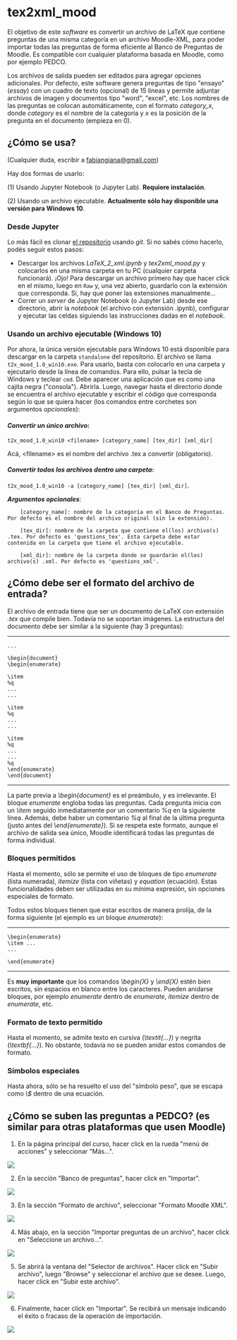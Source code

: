 # tex2xml_mood
El objetivo de este _software_ es convertir un archivo de LaTeX que contiene preguntas de una misma categoría en un archivo Moodle-XML, para poder importar todas las preguntas de forma eficiente al Banco de Preguntas de Moodle. Es compatible con cualquier plataforma basada en Moodle, como por ejemplo PEDCO.  

Los archivos de salida pueden ser editados para agregar opciones adicionales. Por defecto, este software genera preguntas de tipo "ensayo" (_essay_) con un cuadro de texto (opcional) de 15 líneas y permite adjuntar archivos de imagen y documentos tipo "word", "excel", etc. Los nombres de las preguntas se colocan automáticamente, con el formato *category_x*, donde _category_ es el nombre de la categoría y _x_ es la posición de la pregunta en el documento (empieza en 0).  

## ¿Cómo se usa?
(Cualquier duda, escribir a fabiangiana@gmail.com)

Hay dos formas de usarlo:

(1) Usando Jupyter Notebook (o Jupyter Lab). **Requiere instalación**.

(2) Usando un archivo ejecutable. **Actualmente sólo hay disponible una versión para Windows 10**.

### Desde Jupyter
Lo más fácil es clonar [el repositorio](https://github.com/washiloo/tex2xml_mood) usando _git_. Si no sabés cómo hacerlo, podés seguir estos pasos:

- Descargar los archivos _LaTeX_2_xml.ipynb_ y _tex2xml_mood.py_ y colocarlos en una misma carpeta en tu PC (cualquier carpeta funcionará). ¡Ojo! Para descargar un archivo primero hay que hacer click en el mismo, luego en `Raw` y, una vez abierto, guardarlo con la extensión que corresponda. Sí, hay que poner las extensiones manualmente...
- Correr un _server_ de Jupyter Notebook (o Jupyter Lab) desde ese directorio, abrir la _notebook_ (el archivo con extensión .ipynb), configurar y ejecutar las celdas siguiendo las instrucciones dadas en el _notebook_.  

### Usando un archivo ejecutable (Windows 10)
Por ahora, la única versión ejecutable para Windows 10 está disponible para descargar en la carpeta `standalone` del repositorio. El archivo se llama `t2x_mood_1.0_win10.exe`. Para usarlo, basta con colocarlo en una carpeta y ejecutarlo desde la línea de comandos. Para ello, pulsar la tecla de Windows y teclear `cmd`. Debe aparecer una aplicación que es como una cajita negra ("consola"). Abrirla. Luego, navegar hasta el directorio donde se encuentra el archivo ejecutable y escribir el código que corresponda según lo que se quiera hacer (los comandos entre corchetes son argumentos _opcionales_):

#### **_Convertir un único archivo_**: 

`t2x_mood_1.0_win10 <filename> [category_name] [tex_dir] [xml_dir]`

Acá, \<filename\> es el nombre del archivo .tex a convertir (obligatorio).
    
#### **_Convertir todos los archivos dentro una carpeta_**:

`t2x_mood_1.0_win10 -a [category_name] [tex_dir] [xml_dir]`.

**_Argumentos opcionales_**:  

        [category_name]: nombre de la categoría en el Banco de Preguntas. Por defecto es el nombre del archivo original (sin la extensión).
        
        [tex_dir]: nombre de la carpeta que contiene el(los) archivo(s) .tex. Por defecto es 'questions_tex'. Esta carpeta debe estar contenida en la carpeta que tiene el archivo ejecutable.
        
        [xml_dir]: nombre de la carpeta donde se guardarán el(los) archivo(s) .xml. Por defecto es 'questions_xml'.

## ¿Cómo debe ser el formato del archivo de entrada?
El archivo de entrada tiene que ser un documento de LaTeX con extensión _.tex_ que compile bien. Todavía no se soportan imágenes. La estructura del documento debe ser similar a la siguiente (hay 3 preguntas):

---------------------------------------------
    ...

    \begin{document}  
    \begin{enumerate}

    \item
    %q
    ...
    ...

    \item
    %q
    ...
    ...

    \item
    %q
    ...
    ...
    %q
    \end{enumerate}  
    \end{document}

---------------------------------------------

La parte previa a _\begin{document}_ es el preámbulo, y es irrelevante.  El bloque _enumerate_ engloba todas las preguntas. Cada pregunta inicia con un _\item_ seguido inmediatamente por un comentario _%q_ en la siguiente línea. Además, debe haber un comentario _%q_ al final de la última pregunta (justo antes del _\end{enumerate}_). Si se respeta este formato, aunque el archivo de salida sea único, Moodle identificará todas las preguntas de forma individual.  

### Bloques permitidos

Hasta el momento, sólo se permite el uso de bloques de tipo _enumerate_ (lista numerada), _itemize_ (lista con viñetas) y _equation_ (ecuación). Estas funcionalidades deben ser utilizadas en su mínima expresión, sin opciones especiales de formato.  

Todos estos bloques tienen que estar escritos de manera prolija, de la forma siguiente (el ejemplo es un bloque _enumerate_):

-----------------------------------------------

    \begin{enumerate}
    \item ...
    ...
    
    \end{enumerate}
-----------------------------------------------

Es **muy importante** que los comandos _\begin\{X\}_ y _\end{X}_ estén bien escritos, sin espacios en blanco entre los caracteres. Pueden anidarse bloques, por ejemplo _enumerate_ dentro de _enumerate_, _itemize_ dentro de _enumerate_, etc.  

### Formato de texto permitido

Hasta el momento, se admite texto en cursiva (_\textit{...}_) y negrita (_\textbf{...}_). No obstante, todavía no se pueden anidar estos comandos de formato.  

### Símbolos especiales

Hasta ahora, sólo se ha resuelto el uso del "símbolo peso", que se escapa como _\\$_ dentro de una ecuación.

## ¿Cómo se suben las preguntas a PEDCO? (es similar para otras plataformas que usen Moodle)

1. En la página principal del curso, hacer click en la rueda "menú de acciones" y seleccionar "Más...".

![](docs/images/step_1.png)

2. En la sección "Banco de preguntas", hacer click en "Importar".

![](docs/images/step_2.png)

3. En la sección "Formato de archivo", seleccionar "Formato Moodle XML".

![](docs/images/step_3.png)

4. Más abajo, en la sección "Importar preguntas de un archivo", hacer click en "Seleccione un archivo...".

![](docs/images/step_4.png)

5. Se abrirá la ventana del "Selector de archivos". Hacer click en "Subir archivo", luego "Browse" y seleccionar el archivo que se desee. Luego, hacer click en "Subir este archivo".

![](docs/images/step_5.png)

6. Finalmente, hacer click en "Importar". Se recibirá un mensaje indicando el éxito o fracaso de la operación de importación.

![](docs/images/step_6.png)
